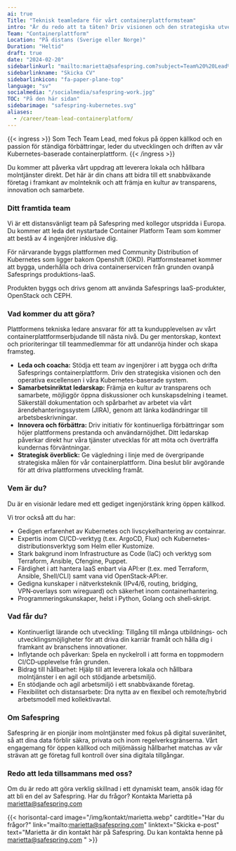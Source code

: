 ```yaml
---
ai: true
Title: "Teknisk teamledare för vårt containerplattformsteam"
intro: "Är du redo att ta täten? Driv visionen och den strategiska utvecklingen för det nybildade Container Platform-teamet!"
Team: "Containerplattform"
Location: "På distans (Sverige eller Norge)"
Duration: "Heltid"
draft: true
date: "2024-02-20"
sidebarlinkurl: "mailto:marietta@safespring.com?subject=Team%20%20Lead%20for%20Safespring%27s%20Container%20Platform%20Team&body=Please%20attach%20your%20CV%20and%20any%20cover%20letter,%20or%20write%20about%20your%20experience%20in%20this%20email."
sidebarlinkname: "Skicka CV"
sidebarlinkicon: "fa-paper-plane-top"
language: "sv"
socialmedia: "/socialmedia/safespring-work.jpg"
TOC: "På den här sidan"
sidebarimage: "safespring-kubernetes.svg"
aliases:
  - /career/team-lead-containerplatform/
---
```

{{< ingress >}}
Som Tech Team Lead, med fokus på öppen källkod och en passion för ständiga förbättringar, leder du utvecklingen och driften av vår Kubernetes-baserade containerplattform.
{{< /ingress >}}

Du kommer att påverka vårt uppdrag att leverera lokala och hållbara molntjänster direkt. Det här är din chans att bidra till ett snabbväxande företag i framkant av molnteknik och att främja en kultur av transparens, innovation och samarbete.

### Ditt framtida team

Vi är ett distansvänligt team på Safespring med kollegor utspridda i Europa. Du kommer att leda det nystartade Container Platform Team som kommer att bestå av 4 ingenjörer inklusive dig.

För närvarande byggs plattformen med Community Distribution of Kubernetes som ligger bakom Openshift (OKD). Plattformsteamet kommer att bygga, underhålla och driva containerservicen från grunden ovanpå Safesprings produktions-IaaS.

Produkten byggs och drivs genom att använda Safesprings IaaS-produkter, OpenStack och CEPH.

### Vad kommer du att göra?

Plattformens tekniska ledare ansvarar för att ta kundupplevelsen av vårt containerplattformserbjudande till nästa nivå. Du ger mentorskap, kontext och prioriteringar till teammedlemmar för att undanröja hinder och skapa framsteg.

- **Leda och coacha:** Stödja ett team av ingenjörer i att bygga och drifta Safesprings containerplattform. Driv den strategiska visionen och den operativa excellensen i våra Kubernetes-baserade system.
- **Samarbetsinriktat ledarskap:** Främja en kultur av transparens och samarbete, möjliggör öppna diskussioner och kunskapsdelning i teamet. Säkerställ dokumentation och spårbarhet av arbetet via vårt ärendehanteringssystem (JIRA), genom att länka kodändringar till arbetsbeskrivningar.
- **Innovera och förbättra:** Driv initiativ för kontinuerliga förbättringar som höjer plattformens prestanda och användarnöjdhet. Ditt ledarskap påverkar direkt hur våra tjänster utvecklas för att möta och överträffa kundernas förväntningar.
- **Strategisk överblick:** Ge vägledning i linje med de övergripande strategiska målen för vår containerplattform. Dina beslut blir avgörande för att driva plattformens utveckling framåt.

### Vem är du?

Du är en visionär ledare med ett gediget ingenjörstänk kring öppen källkod.

Vi tror också att du har:

- Gedigen erfarenhet av Kubernetes och livscykelhantering av containrar.
- Expertis inom CI/CD-verktyg (t.ex. ArgoCD, Flux) och Kubernetes-distributionsverktyg som Helm eller Kustomize.
- Stark bakgrund inom Infrastructure as Code (IaC) och verktyg som Terraform, Ansible, Cfengine, Puppet.
- Färdighet i att hantera IaaS enbart via API:er (t.ex. med Terraform, Ansible, Shell/CLI) samt vana vid OpenStack‑API:er.
- Gedigna kunskaper i nätverksteknik (IPv4/6, routing, bridging, VPN‑overlays som wireguard) och säkerhet inom containerhantering.
- Programmeringskunskaper, helst i Python, Golang och shell‑skript.

### Vad får du?

- Kontinuerligt lärande och utveckling: Tillgång till många utbildnings- och utvecklingsmöjligheter för att driva din karriär framåt och hålla dig i framkant av branschens innovationer.
- Inflytande och påverkan: Spela en nyckelroll i att forma en toppmodern CI/CD‑upplevelse från grunden.
- Bidrag till hållbarhet: Hjälp till att leverera lokala och hållbara molntjänster i en agil och stödjande arbetsmiljö.
- En stödjande och agil arbetsmiljö i ett snabbväxande företag.
- Flexibilitet och distansarbete: Dra nytta av en flexibel och remote/hybrid arbetsmodell med kollektivavtal.

### Om Safespring

Safespring är en pionjär inom molntjänster med fokus på digital suveränitet, så att dina data förblir säkra, privata och inom regelverksgränserna. Vårt engagemang för öppen källkod och miljömässig hållbarhet matchas av vår strävan att ge företag full kontroll över sina digitala tillgångar.

### Redo att leda tillsammans med oss?

Om du är redo att göra verklig skillnad i ett dynamiskt team, ansök idag för att bli en del av Safespring. Har du frågor? Kontakta Marietta på marietta@safespring.com

{{< horisontal-card image="/img/kontakt/marietta.webp" cardtitle="Har du frågor?" link="mailto:marietta@safespring.com" linktext="Skicka e-post" text="Marietta är din kontakt här på Safespring. Du kan kontakta henne på marietta@safespring.com " >}}